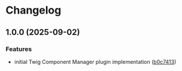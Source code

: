 # Changelog

## 1.0.0 (2025-09-02)


### Features

* initial Twig Component Manager plugin implementation ([b0c7413](https://github.com/LindemannRock/twig-component-manager/commit/b0c7413de34068de7d464c84316c4d15a85c406f))
